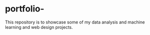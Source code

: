 # portfolio-
This repository is to showcase some of my data analysis and machine learning and web design projects. 
